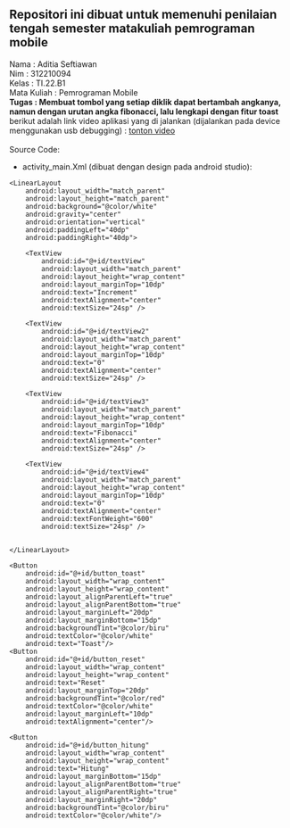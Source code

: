 ## **Repositori ini dibuat untuk memenuhi penilaian tengah semester matakuliah pemrograman mobile**  
Nama : Aditia Seftiawan  
Nim : 312210094  
Kelas : TI.22.B1  
Mata Kuliah : Pemrograman Mobile  
**Tugas : Membuat tombol yang setiap diklik dapat bertambah angkanya, namun dengan urutan angka fibonacci, lalu lengkapi dengan fitur toast**  
berikut adalah link video aplikasi yang di jalankan (dijalankan pada device menggunakan usb debugging) : [tonton video](https://youtu.be/uteJoBawN_Y)  
<br>
Source Code:  
* activity_main.Xml (dibuat dengan design pada android studio):
  
<?xml version="1.0" encoding="utf-8"?>
<RelativeLayout xmlns:android="http://schemas.android.com/apk/res/android"
    android:layout_width="match_parent"
    android:layout_height="match_parent">

    <LinearLayout
        android:layout_width="match_parent"
        android:layout_height="match_parent"
        android:background="@color/white"
        android:gravity="center"
        android:orientation="vertical"
        android:paddingLeft="40dp"
        android:paddingRight="40dp">

        <TextView
            android:id="@+id/textView"
            android:layout_width="match_parent"
            android:layout_height="wrap_content"
            android:layout_marginTop="10dp"
            android:text="Increment"
            android:textAlignment="center"
            android:textSize="24sp" />

        <TextView
            android:id="@+id/textView2"
            android:layout_width="match_parent"
            android:layout_height="wrap_content"
            android:layout_marginTop="10dp"
            android:text="0"
            android:textAlignment="center"
            android:textSize="24sp" />

        <TextView
            android:id="@+id/textView3"
            android:layout_width="match_parent"
            android:layout_height="wrap_content"
            android:layout_marginTop="10dp"
            android:text="Fibonacci"
            android:textAlignment="center"
            android:textSize="24sp" />

        <TextView
            android:id="@+id/textView4"
            android:layout_width="match_parent"
            android:layout_height="wrap_content"
            android:layout_marginTop="10dp"
            android:text="0"
            android:textAlignment="center"
            android:textFontWeight="600"
            android:textSize="24sp" />


    </LinearLayout>

    <Button
        android:id="@+id/button_toast"
        android:layout_width="wrap_content"
        android:layout_height="wrap_content"
        android:layout_alignParentLeft="true"
        android:layout_alignParentBottom="true"
        android:layout_marginLeft="20dp"
        android:layout_marginBottom="15dp"
        android:backgroundTint="@color/biru"
        android:textColor="@color/white"
        android:text="Toast"/>
    <Button
        android:id="@+id/button_reset"
        android:layout_width="wrap_content"
        android:layout_height="wrap_content"
        android:text="Reset"
        android:layout_marginTop="20dp"
        android:backgroundTint="@color/red"
        android:textColor="@color/white"
        android:layout_marginLeft="10dp"
        android:textAlignment="center"/>

    <Button
        android:id="@+id/button_hitung"
        android:layout_width="wrap_content"
        android:layout_height="wrap_content"
        android:text="Hitung"
        android:layout_marginBottom="15dp"
        android:layout_alignParentBottom="true"
        android:layout_alignParentRight="true"
        android:layout_marginRight="20dp"
        android:backgroundTint="@color/biru"
        android:textColor="@color/white"/>
</RelativeLayout>
